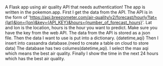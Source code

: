 A Flask app using air quality API that needs authentication!
The app is written in the pokemon.app.
First I get the data from the API.
The API is in the form of  'https://api.breezometer.com/air-quality/v2/forecast/hourly?lat={lat}&lon={lon}&key={API_KEY}&hours={number_of_forecast_hours}'. 
Lat and lon is the location, hours is the hour you want to predict.
Make sure you have the key from the web API.
The data from the API is stored as a json file.
Then the data I want to use is put into a dictionary. {datetime,aqi}
Then I insert into cassandra database.(need to create a table on cloud to store data)
The database has two columes(datetime,aqi).
I select the max aqi which means the best air quality.
Finally I show the time in the next 24 hours which has the best air quality.
